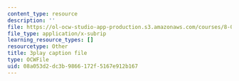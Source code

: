 ```yaml
---
content_type: resource
description: ''
file: https://ol-ocw-studio-app-production.s3.amazonaws.com/courses/8-01sc-classical-mechanics-fall-2016/08a053d2dc3b9866172f5167e912b167_3V5y9uq5au0.srt
file_type: application/x-subrip
learning_resource_types: []
resourcetype: Other
title: 3play caption file
type: OCWFile
uid: 08a053d2-dc3b-9866-172f-5167e912b167
---
```

